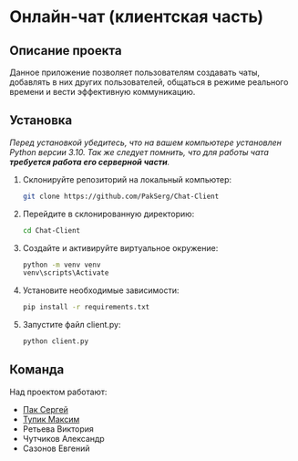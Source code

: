 # Онлайн-чат (клиентская часть) 
## Описание проекта 
Данное приложение позволяет пользователям создавать чаты, добавлять в них других пользователей, общаться в режиме реального времени и вести эффективную коммуникацию. 
## Установка 
_Перед установкой убедитесь, что на вашем компьютере установлен Python версии 3.10. Так же следует помнить, что для работы чата __требуется работа его серверной части__._
1. Склонируйте репозиторий на локальный компьютер:
    ```bash 
    git clone https://github.com/PakSerg/Chat-Client
    ``` 
2. Перейдите в склонированную директорию: 
    ```bash 
    cd Chat-Client
    ``` 
3. Создайте и активируйте виртуальное окружение: 
    ```bash 
    python -m venv venv
    venv\scripts\Activate
    ```  
4. Установите необходимые зависимости: 
    ```bash 
    pip install -r requirements.txt 
    ``` 
5. Запустите файл client.py:
    ```bash 
    python client.py
    ```  
## Команда 
Над проектом работают:
- [Пак Сергей](https://github.com/PakSerg) 
- [Тупик Максим](https://github.com/ComeToTupik) 
- Ретьева Виктория 
- Чутчиков Александр
- Сазонов Евгений 
